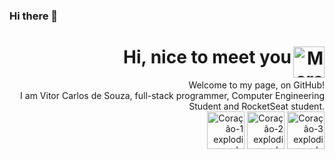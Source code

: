 ### Hi there 👋

<!-- APRESENTAÇÃO -->
<h1 align="right">Hi, nice to meet you
    <img align="right" src='.github/bat.gif' alt="Morcego" width="50">
</h1>
<p align="right">Welcome to my page, on GitHub!
    <br>
    I am Vitor Carlos de Souza, full-stack programmer, Computer Engineering Student and RocketSeat student.
    <br>
    <img src='.github/heart.gif' alt="Coração-1 explodindo" width="60">
    <img src='.github/heart.gif' alt="Coração-2 explodindo" width="60">
    <img src='.github/heart.gif' alt="Coração-3 explodindo" width="60">
</p>

<!--


**vitorcrl/vitorcrl** is a ✨ _special_ ✨ repository because its `README.md` (this file) appears on your GitHub profile.

Here are some ideas to get you started:

- 🔭 I’m currently working on ...
- 🌱 I’m currently learning ...
- 👯 I’m looking to collaborate on ...
- 🤔 I’m looking for help with ...
- 💬 Ask me about ...
- 📫 How to reach me: ...
- 😄 Pronouns: ...
- ⚡ Fun fact: ...
-->
